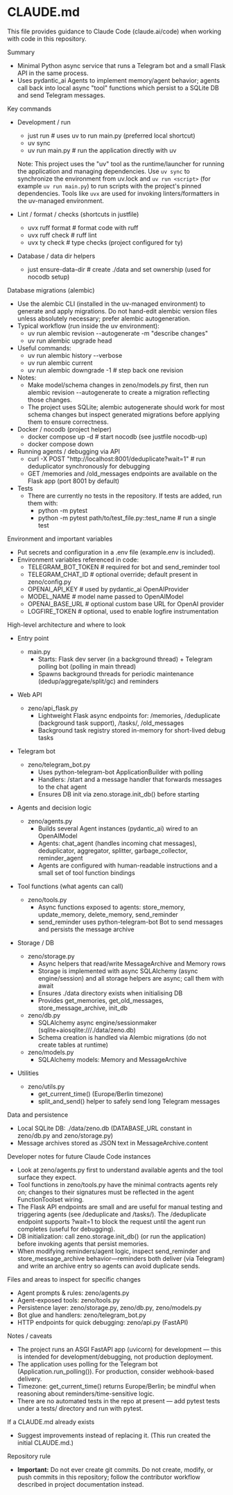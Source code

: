 # CLAUDE.md

This file provides guidance to Claude Code (claude.ai/code) when working with code in this repository.

Summary
- Minimal Python async service that runs a Telegram bot and a small Flask API in the same process.
- Uses pydantic_ai Agents to implement memory/agent behavior; agents call back into local async "tool" functions which persist to a SQLite DB and send Telegram messages.

Key commands
- Development / run
  - just run               # uses uv to run main.py (preferred local shortcut)
  - uv sync
  - uv run main.py         # run the application directly with uv

  Note: This project uses the "uv" tool as the runtime/launcher for running
  the application and managing dependencies. Use `uv sync` to synchronize the
  environment from uv.lock and `uv run <script>` (for example `uv run main.py`)
  to run scripts with the project's pinned dependencies. Tools like `uvx` are
  used for invoking linters/formatters in the uv-managed environment.
- Lint / format / checks (shortcuts in justfile)
  - uvx ruff format       # format code with ruff
  - uvx ruff check        # ruff lint
  - uvx ty check          # type checks (project configured for ty)
- Database / data dir helpers
  - just ensure-data-dir   # create ./data and set ownership (used for nocodb setup)

Database migrations (alembic)
- Use the alembic CLI (installed in the uv-managed environment) to generate and apply migrations. Do not hand-edit alembic version files unless absolutely necessary; prefer alembic autogeneration.
- Typical workflow (run inside the uv environment):
  - uv run alembic revision --autogenerate -m "describe changes"
  - uv run alembic upgrade head
- Useful commands:
  - uv run alembic history --verbose
  - uv run alembic current
  - uv run alembic downgrade -1  # step back one revision
- Notes:
  - Make model/schema changes in zeno/models.py first, then run alembic revision --autogenerate to create a migration reflecting those changes.
  - The project uses SQLite; alembic autogenerate should work for most schema changes but inspect generated migrations before applying them to ensure correctness.
- Docker / nocodb (project helper)
  - docker compose up -d   # start nocodb (see justfile nocodb-up)
  - docker compose down
- Running agents / debugging via API
  - curl -X POST "http://localhost:8001/deduplicate?wait=1"  # run deduplicator synchronously for debugging
  - GET /memories and /old_messages endpoints are available on the Flask app (port 8001 by default)
- Tests
  - There are currently no tests in the repository. If tests are added, run them with:
    - python -m pytest
    - python -m pytest path/to/test_file.py::test_name  # run a single test

Environment and important variables
- Put secrets and configuration in a .env file (example.env is included).
- Environment variables referenced in code:
  - TELEGRAM_BOT_TOKEN    # required for bot and send_reminder tool
  - TELEGRAM_CHAT_ID      # optional override; default present in zeno/config.py
  - OPENAI_API_KEY        # used by pydantic_ai OpenAIProvider
  - MODEL_NAME            # model name passed to OpenAIModel
  - OPENAI_BASE_URL       # optional custom base URL for OpenAI provider
  - LOGFIRE_TOKEN         # optional, used to enable logfire instrumentation

High-level architecture and where to look
- Entry point
  - main.py
    - Starts: Flask dev server (in a background thread) + Telegram polling bot (polling in main thread)
    - Spawns background threads for periodic maintenance (dedup/aggregate/split/gc) and reminders

- Web API
  - zeno/api_flask.py
    - Lightweight Flask async endpoints for: /memories, /deduplicate (background task support), /tasks/<id>, /old_messages
    - Background task registry stored in-memory for short-lived debug tasks

- Telegram bot
  - zeno/telegram_bot.py
    - Uses python-telegram-bot ApplicationBuilder with polling
    - Handlers: /start and a message handler that forwards messages to the chat agent
    - Ensures DB init via zeno.storage.init_db() before starting

- Agents and decision logic
  - zeno/agents.py
    - Builds several Agent instances (pydantic_ai) wired to an OpenAIModel
    - Agents: chat_agent (handles incoming chat messages), deduplicator, aggregator, splitter, garbage_collector, reminder_agent
    - Agents are configured with human-readable instructions and a small set of tool function bindings

- Tool functions (what agents can call)
  - zeno/tools.py
    - Async functions exposed to agents: store_memory, update_memory, delete_memory, send_reminder
    - send_reminder uses python-telegram-bot Bot to send messages and persists the message archive

- Storage / DB
  - zeno/storage.py
    - Async helpers that read/write MessageArchive and Memory rows
    - Storage is implemented with async SQLAlchemy (async engine/session) and all storage helpers are async; call them with await
    - Ensures ./data directory exists when initialising DB
    - Provides get_memories, get_old_messages, store_message_archive, init_db
  - zeno/db.py
    - SQLAlchemy async engine/sessionmaker (sqlite+aiosqlite:///./data/zeno.db)
    - Schema creation is handled via Alembic migrations (do not create tables at runtime)
  - zeno/models.py
    - SQLAlchemy models: Memory and MessageArchive

- Utilities
  - zeno/utils.py
    - get_current_time() (Europe/Berlin timezone)
    - split_and_send() helper to safely send long Telegram messages

Data and persistence
- Local SQLite DB: ./data/zeno.db (DATABASE_URL constant in zeno/db.py and zeno/storage.py)
- Message archives stored as JSON text in MessageArchive.content

Developer notes for future Claude Code instances
- Look at zeno/agents.py first to understand available agents and the tool surface they expect.
- Tool functions in zeno/tools.py have the minimal contracts agents rely on; changes to their signatures must be reflected in the agent FunctionToolset wiring.
- The Flask API endpoints are small and are useful for manual testing and triggering agents (see /deduplicate and /tasks/<id>). The /deduplicate endpoint supports ?wait=1 to block the request until the agent run completes (useful for debugging).
- DB initialization: call zeno.storage.init_db() (or run the application) before invoking agents that persist memories.
- When modifying reminders/agent logic, inspect send_reminder and store_message_archive behavior—reminders both deliver (via Telegram) and write an archive entry so agents can avoid duplicate sends.

Files and areas to inspect for specific changes
- Agent prompts & rules: zeno/agents.py
- Agent-exposed tools: zeno/tools.py
- Persistence layer: zeno/storage.py, zeno/db.py, zeno/models.py
- Bot glue and handlers: zeno/telegram_bot.py
- HTTP endpoints for quick debugging: zeno/api.py (FastAPI)

Notes / caveats
- The project runs an ASGI FastAPI app (uvicorn) for development — this is intended for development/debugging, not production deployment.
- The application uses polling for the Telegram bot (Application.run_polling()). For production, consider webhook-based delivery.
- Timezone: get_current_time() returns Europe/Berlin; be mindful when reasoning about reminders/time-sensitive logic.
- There are no automated tests in the repo at present — add pytest tests under a tests/ directory and run with pytest.

If a CLAUDE.md already exists
- Suggest improvements instead of replacing it. (This run created the initial CLAUDE.md.)

Repository rule
- **Important:** Do not ever create git commits. Do not create, modify, or push commits in this repository; follow the contributor workflow described in project documentation instead.
